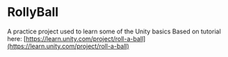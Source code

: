# RollyBall
A practice project used to learn some of the Unity basics
Based on tutorial here: [https://learn.unity.com/project/roll-a-ball](https://learn.unity.com/project/roll-a-ball)
